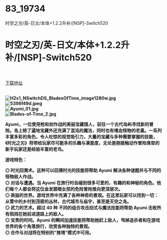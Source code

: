 # 83_19734
时空之刃/英-日文/本体+1.2.2升补/[NSP]-Switch520
# 时空之刃/英-日文/本体+1.2.2升补/[NSP]-Switch520
 <br/></br>
[下载地址](https://www.switch520.cc/article/19734 "下载地址")
<br/></br>

<p><strong><img title="H2x1_NSwitchDS_BladesOfTime_image1280w.jpg" src="https://www.switch520.cc/muke_img/2021_07_04_92fef3193d4e9.jpg" alt="H2x1_NSwitchDS_BladesOfTime_image1280w.jpg"></strong><br>
<strong><img title="5398f49d.jpeg" src="https://www.switch520.cc/muke_img/2021_07_04_ccaeee48f96e9.jpeg" alt="5398f49d.jpeg"></strong><br>
<strong><img title="Ayumi_01.jpg" src="https://www.switch520.cc/muke_img/2021_07_04_8a1b566dffcd4.jpg" alt="Ayumi_01.jpg"></strong><br>
<strong><img title="Blades-of-Time_2.jpg" src="https://www.switch520.cc/muke_img/2021_07_04_71879d2da6d55.jpg" alt="Blades-of-Time_2.jpg"></strong></p>
<p><strong>Ayumi，一位使用枪和剑作战的美丽宝藏猎人，前往一个古代岛屿寻找新的冒险。岛上除了遍地宝藏外还充满了混沌的魔法，同时也有嗜血怪物的老巢。一系列丰富多彩的角色，令人吃惊的视觉吸引力，大量的宝藏与多种需要掌握的技能，《时光之刃》将带给玩家尽可能多的乐趣与满意度，无论是刚接触动作冒险类型的新手玩家还是经验丰富的老鸟。</strong></p>
<p><strong>游戏特色：</strong></p>
<p><strong>◎ 时光回溯术。这种可以回溯时光的技能将帮助 Ayumi 解决各种谜题并与不同的怪物敌人作战。</strong><br>
<strong>◎ 对话与遭遇。当 Ayumi 在旅行时会碰到很多可爱的，有趣的和神秘的角色。他们每个人都会将这位金发碧眼女孩的危险冒险推向更深层次。</strong><br>
<strong>◎ 美丽的世界。游戏世界中充满了各种神奇的景观。在这里玩家可以找到一切：从雪中的乡村到茂密的丛林，古代城市与庙宇，甚至是天空之岛。</strong><br>
<strong>◎ 武力的艺术。超过 40 种 不同的组合攻击招式与魔法技能将帮助 Ayumi 击败所有阻挡在她前进道路上的敌人。</strong><br>
<strong>◎ 宝贵的时间。Ayumi 的瞬间加速技能将帮助她赶上敌人，甩掉追杀者和在游戏世界的各个角落旅行，欣赏各种独特的景观。</strong><br>
<strong>◎ 合作与对战将在特别的“推塔”模式中可用。</strong></p>
<p>&nbsp;</p>
